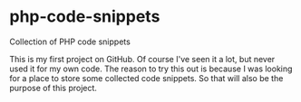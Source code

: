 # php-code-snippets
Collection of PHP code snippets

This is my first project on GitHub. Of course I've seen it a lot, but never used it for my own code. The reason to try this out is because I was looking for a place to store some collected code snippets. So that will also be the purpose of this project.
